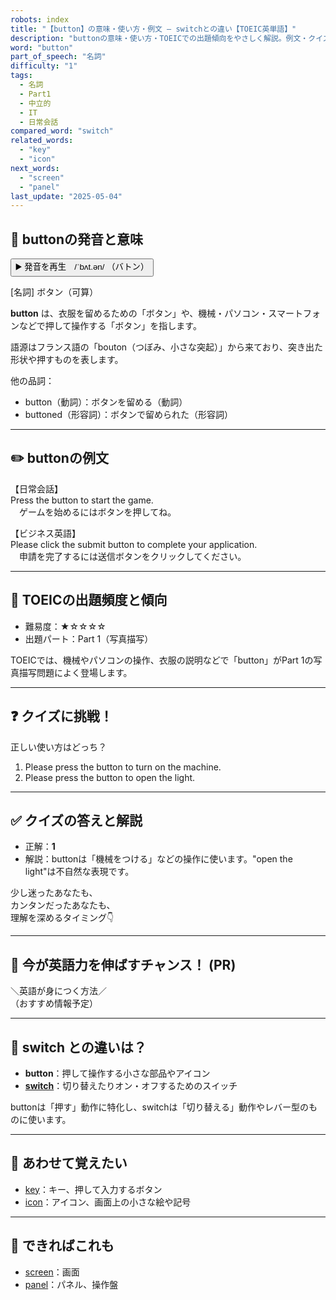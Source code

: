 ```yaml
---
robots: index
title: "【button】の意味・使い方・例文 ― switchとの違い【TOEIC英単語】"
description: "buttonの意味・使い方・TOEICでの出題傾向をやさしく解説。例文・クイズ付きでswitchとの違いもわかりやすく学べます。"
word: "button"
part_of_speech: "名詞"
difficulty: "1"
tags:
  - 名詞
  - Part1
  - 中立的
  - IT
  - 日常会話
compared_word: "switch"
related_words:
  - "key"
  - "icon"
next_words:
  - "screen"
  - "panel"
last_update: "2025-05-04"
---
```


## 🔰 buttonの発音と意味

<button class="play-audio" onclick="playTTS('button')">
  <span class="play-audio-main">
    ▶️ 発音を再生　/ˈbʌt.ən/
  </span>
  <span class="play-audio-sub">
    （バトン）
  </span>
</button>

[名詞] ボタン（可算）

**button** は、衣服を留めるための「ボタン」や、機械・パソコン・スマートフォンなどで押して操作する「ボタン」を指します。

語源はフランス語の「bouton（つぼみ、小さな突起）」から来ており、突き出た形状や押すものを表します。

他の品詞：  
- button（動詞）：ボタンを留める（動詞）
- buttoned（形容詞）：ボタンで留められた（形容詞）

---

## ✏️ buttonの例文

【日常会話】  
Press the button to start the game.  
　ゲームを始めるにはボタンを押してね。

【ビジネス英語】  
Please click the submit button to complete your application.  
　申請を完了するには送信ボタンをクリックしてください。

---

## 🎯 TOEICの出題頻度と傾向

- 難易度：★☆☆☆☆
- 出題パート：Part 1（写真描写）

TOEICでは、機械やパソコンの操作、衣服の説明などで「button」がPart 1の写真描写問題によく登場します。

---

## ❓ クイズに挑戦！

正しい使い方はどっち？

1. Please press the button to turn on the machine.  
2. Please press the button to open the light.

---

## ✅ クイズの答えと解説

- 正解：**1**
- 解説：buttonは「機械をつける」などの操作に使います。"open the light"は不自然な表現です。

少し迷ったあなたも、  
カンタンだったあなたも、  
理解を深めるタイミング👇️

---

## 🚀 今が英語力を伸ばすチャンス！ (PR)

<div class="info-center">
＼英語が身につく方法／<br>  
（おすすめ情報予定）
</div>

---

## 🤔  switch との違いは？

- **button**：押して操作する小さな部品やアイコン
- **[switch](/word/switch/)**：切り替えたりオン・オフするためのスイッチ

buttonは「押す」動作に特化し、switchは「切り替える」動作やレバー型のものに使います。

---

## 🧩 あわせて覚えたい

- [key](/word/key/)：キー、押して入力するボタン
- [icon](/word/icon/)：アイコン、画面上の小さな絵や記号

---

## 📖 できればこれも

- [screen](/word/screen/)：画面
- [panel](/word/panel/)：パネル、操作盤

<!-- cvid: aid07_bid00 -->
